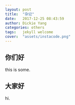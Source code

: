 ```yaml
---
layout: post
title:  "杂记"
date:   2017-12-25 08:43:59
author: Dickie Yang
categories: others
tags:	jekyll welcome 
cover:  "assets/instacode.png"
---
```


## 你们好
this is some.
## 大家好
hi.
